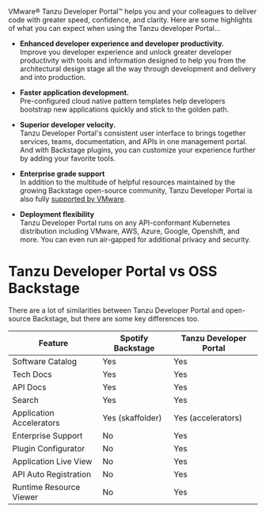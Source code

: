 VMware® Tanzu Developer Portal™ helps you and your colleagues to deliver code with greater speed, confidence, and clarity. Here are some highlights of what you can expect when using the Tanzu developer Portal...

* **Enhanced developer experience and developer productivity.** </br>
Improve you developer experience and unlock greater developer productivity with tools and information designed to help you from the architectural design stage all the way through development and delivery and into production.

* **Faster application development.** </br>
Pre-configured cloud native pattern templates help developers bootstrap new applications quickly and stick to the golden path.

* **Superior developer velocity.** </br>
Tanzu Developer Portal's consistent user interface to brings together services, teams, documentation, and APIs in one management portal. And with Backstage plugins, you can customize your experience further by adding your favorite tools.

* **Enterprise grade support** </br>
In addition to the multitude of helpful resources maintained by the growing Backstage open-source community, Tanzu Developer Portal is also fully [supported by VMware](https://tanzu.vmware.com/support).

* **Deployment flexibility** </br>
Tanzu Developer Portal runs on any API-conformant Kubernetes distribution including VMware, AWS, Azure, Google, Openshift, and more. You can even run air-gapped for additional privacy and security.

# Tanzu Developer Portal vs OSS Backstage

There are a lot of similarities between Tanzu Developer Portal and open-source Backstage, but there are some key differences too.


| **Feature**              | **Spotify Backstage** | **Tanzu Developer Portal** |
|--------------------------|-----------------------|----------------------------|
| Software Catalog         | Yes                   | Yes                        |
| Tech Docs                | Yes                   | Yes                        |
| API Docs                 | Yes                   | Yes                        |
| Search                   | Yes                   | Yes                        |
| Application Accelerators | Yes (skaffolder)      | Yes (accelerators)         |
| Enterprise Support       | No                    | Yes                        |
| Plugin Configurator      | No                    | Yes                        |
| Application Live View    | No                    | Yes                        |
| API Auto Registration    | No                    | Yes                        |
| Runtime Resource Viewer  | No                    | Yes                        |



